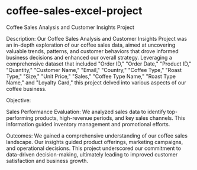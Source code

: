 # coffee-sales-excel-project


Coffee Sales Analysis and Customer Insights Project

Description:
Our Coffee Sales Analysis and Customer Insights Project was an in-depth exploration of our coffee sales data, aimed at uncovering valuable trends, patterns, and customer behaviors that drove informed business decisions and enhanced our overall strategy. Leveraging a comprehensive dataset that included "Order ID," "Order Date," "Product ID," "Quantity," "Customer Name," "Email," "Country," "Coffee Type," "Roast Type," "Size," "Unit Price," "Sales," "Coffee Type Name," "Roast Type Name," and "Loyalty Card," this project delved into various aspects of our coffee business.

Objective:

Sales Performance Evaluation: We analyzed sales data to identify top-performing products, high-revenue periods, and key sales channels. This information guided inventory management and promotional efforts.

Outcomes:
We gained a comprehensive understanding of our coffee sales landscape. Our insights guided product offerings, marketing campaigns, and operational decisions. This project underscored our commitment to data-driven decision-making, ultimately leading to improved customer satisfaction and business growth.

